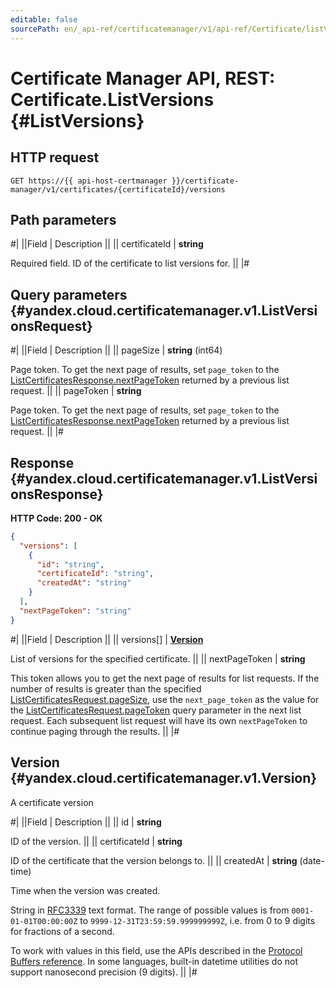 ```yaml
---
editable: false
sourcePath: en/_api-ref/certificatemanager/v1/api-ref/Certificate/listVersions.md
---
```


# Certificate Manager API, REST: Certificate.ListVersions {#ListVersions}

## HTTP request

```
GET https://{{ api-host-certmanager }}/certificate-manager/v1/certificates/{certificateId}/versions
```

## Path parameters

#|
||Field | Description ||
|| certificateId | **string**

Required field. ID of the certificate to list versions for. ||
|#

## Query parameters {#yandex.cloud.certificatemanager.v1.ListVersionsRequest}

#|
||Field | Description ||
|| pageSize | **string** (int64)

Page token. To get the next page of results, set `page_token` to the
[ListCertificatesResponse.nextPageToken](/docs/certificate-manager/api-ref/Certificate/list#yandex.cloud.certificatemanager.v1.ListCertificatesResponse) returned by a previous list request. ||
|| pageToken | **string**

Page token. To get the next page of results, set `page_token` to the
[ListCertificatesResponse.nextPageToken](/docs/certificate-manager/api-ref/Certificate/list#yandex.cloud.certificatemanager.v1.ListCertificatesResponse) returned by a previous list request. ||
|#

## Response {#yandex.cloud.certificatemanager.v1.ListVersionsResponse}

**HTTP Code: 200 - OK**

```json
{
  "versions": [
    {
      "id": "string",
      "certificateId": "string",
      "createdAt": "string"
    }
  ],
  "nextPageToken": "string"
}
```

#|
||Field | Description ||
|| versions[] | **[Version](#yandex.cloud.certificatemanager.v1.Version)**

List of versions for the specified certificate. ||
|| nextPageToken | **string**

This token allows you to get the next page of results for list requests. If the number
of results is greater than the specified [ListCertificatesRequest.pageSize](/docs/certificate-manager/api-ref/Certificate/list#yandex.cloud.certificatemanager.v1.ListCertificatesRequest), use
the `next_page_token` as the value for the [ListCertificatesRequest.pageToken](/docs/certificate-manager/api-ref/Certificate/list#yandex.cloud.certificatemanager.v1.ListCertificatesRequest) query parameter
in the next list request. Each subsequent list request will have its own
`nextPageToken` to continue paging through the results. ||
|#

## Version {#yandex.cloud.certificatemanager.v1.Version}

A certificate version

#|
||Field | Description ||
|| id | **string**

ID of the version. ||
|| certificateId | **string**

ID of the certificate that the version belongs to. ||
|| createdAt | **string** (date-time)

Time when the version was created.

String in [RFC3339](https://www.ietf.org/rfc/rfc3339.txt) text format. The range of possible values is from
`0001-01-01T00:00:00Z` to `9999-12-31T23:59:59.999999999Z`, i.e. from 0 to 9 digits for fractions of a second.

To work with values in this field, use the APIs described in the
[Protocol Buffers reference](https://developers.google.com/protocol-buffers/docs/reference/overview).
In some languages, built-in datetime utilities do not support nanosecond precision (9 digits). ||
|#